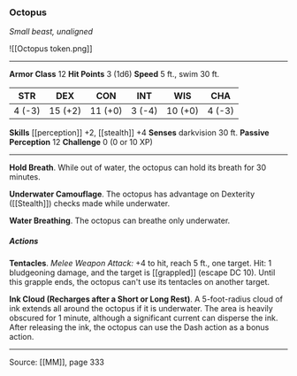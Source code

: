 ### Octopus
_Small beast, unaligned_

![[Octopus token.png]]


---

**Armor Class** 12
**Hit Points** 3 (1d6)
**Speed** 5 ft., swim 30 ft.

| STR     | DEX     | CON     | INT     | WIS     | CHA     |
|---------|---------|---------|---------|---------|---------|
| 4 (-3) | 15 (+2) | 11 (+0) | 3 (-4) | 10 (+0) | 4 (-3) |

**Skills** [[perception]] +2, [[stealth]] +4
**Senses** darkvision 30 ft.
**Passive Perception** 12
**Challenge** 0 (0 or 10 XP)

---

**Hold Breath**. While out of water, the octopus can hold its breath for 30 minutes.

**Underwater Camouflage**. The octopus has advantage on Dexterity ([[Stealth]]) checks made while underwater.

**Water Breathing**. The octopus can breathe only underwater.

##### Actions
**Tentacles**. _Melee Weapon Attack:_ +4 to hit, reach 5 ft., one target. Hit: 1 bludgeoning damage, and the target is [[grappled]] (escape DC 10). Until this grapple ends, the octopus can't use its tentacles on another target.

**Ink Cloud (Recharges after a Short or Long Rest)**. A 5-foot-radius cloud of ink extends all around the octopus if it is underwater. The area is heavily obscured for 1 minute, although a significant current can disperse the ink. After releasing the ink, the octopus can use the Dash action as a bonus action.


---

Source: [[MM]], page 333